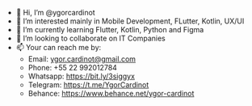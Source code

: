 - 👋 Hi, I’m @ygorcardinot
- 👀 I’m interested mainly in Mobile Development, FLutter, Kotlin, UX/UI
- 🌱 I’m currently learning Flutter, Kotlin, Python and Figma
- 💞️ I’m looking to collaborate on IT Companies
- 📫 Your can reach me by:
  - Email: ygor.cardinot@gmail.com
  - Phone: +55 22 992012784
  - Whatsapp: https://bit.ly/3siggyx
  - Telegram: https://t.me/YgorCardinot
  - Behance: https://www.behance.net/ygor-cardinot

<!---
ygorcardinot/ygorcardinot is a ✨ special ✨ repository because its `README.md` (this file) appears on your GitHub profile.
You can click the Preview link to take a look at your changes.
--->
